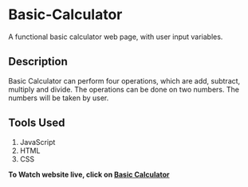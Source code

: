 # Basic-Calculator
 A functional basic calculator web page, with user input variables.
 
## Description
Basic Calculator can perform four operations, which are add, subtract, multiply and divide. The operations can  be done on two numbers. The numbers will be taken by user.

## Tools Used
1. JavaScript
2. HTML
3. CSS

<p><strong>To Watch website live, click on <a href="https://amanchandra395.github.io/Basic-Calculator/"> Basic Calculator </a></strong></p>
